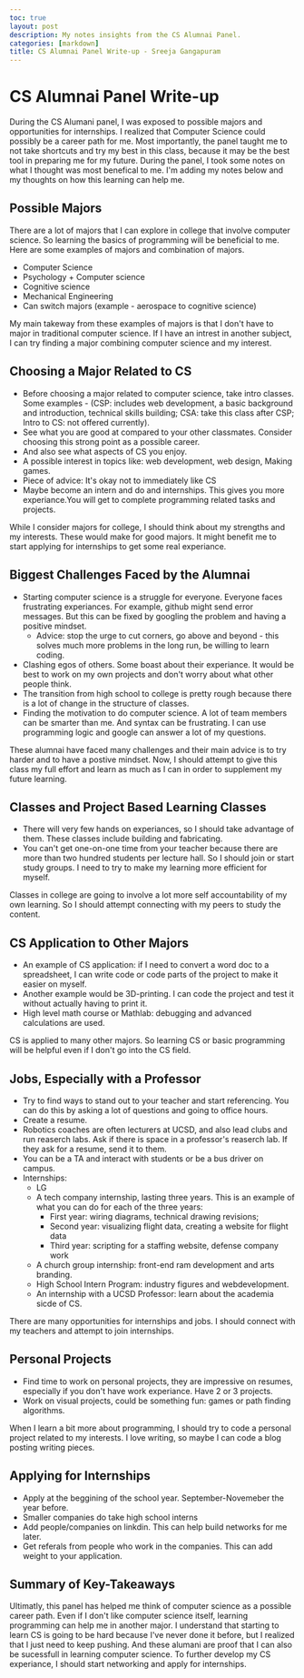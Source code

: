 ```yaml
---
toc: true
layout: post
description: My notes insights from the CS Alumnai Panel.  
categories: [markdown]
title: CS Alumnai Panel Write-up - Sreeja Gangapuram 
---
```

# CS Alumnai Panel Write-up
During the CS Alumani panel, I was exposed to possible majors and opportunities for internships. I realized that Computer Science could possibly be a career path for me. Most importantly, the panel taught me to not take shortcuts and try my best in this class, because it may be the best tool in preparing me for my future. During the panel, I took some notes on what I thought was most benefical to me. I'm adding my notes below and my thoughts on how this learning can help me. 

## Possible Majors
There are a lot of majors that I can explore in college that involve computer science. So learning the basics of programming will be beneficial to me. Here are some examples of majors and combination of majors.

- Computer Science 
- Psychology + Computer science 
- Cognitive science 
- Mechanical Engineering
- Can switch majors (example - aerospace to cognitive science) 

My main takeway from these examples of majors is that I don't have to major in traditional computer science. If I have an intrest in another subject, I can try finding a major combining computer science and my interest. 

## Choosing a Major Related to CS
- Before choosing a major related to computer science, take intro classes. Some examples - (CSP: includes web development, a basic background and introduction, technical skills building; CSA: take this class after CSP; Intro to CS: not offered currently). 
- See what you are good at compared to your other classmates. Consider choosing this strong point as a possible career. 
- And also see what aspects of CS you enjoy. 
- A possible interest in topics like: web development, web design, Making games. 
- Piece of advice: It's okay not to immediately like CS 
- Maybe become an intern and do and internships. This gives you more experiance.You will get to complete programming related tasks and projects. 

While I consider majors for college, I should think about my strengths and my interests. These would make for good majors. It might benefit me to start applying for internships to get some real experiance. 

## Biggest Challenges Faced by the Alumnai 
- Starting computer science is a struggle for everyone. Everyone faces frustrating experiances. For example, github might send error messages. But this can be fixed by googling the problem and having a positive mindset. 
    - Advice: stop the urge to cut corners, go above and beyond - this solves much more problems in the long run, be willing to learn coding.
- Clashing egos of others. Some boast about their experiance. It would be best to work on my own projects and don't worry about what other people think. 
- The transition from high school to college is pretty rough because there is a lot of change in the structure of classes. 
- Finding the motivation to do computer science. A lot of team members can be smarter than me. And syntax can be frustrating. I can use programming logic and google can answer a lot of my questions. 

These alumnai have faced many challenges and their main advice is to try harder and to have a postive mindset. Now, I should attempt to give this class my full effort and learn as much as I can in order to supplement my future learning. 

## Classes and Project Based Learning Classes 
- There will very few hands on experiances, so I should take advantage of them. These classes include building and fabricating. 
- You can't get one-on-one time from your teacher because there are more than two hundred students per lecture hall. So I should join or start study groups. I need to try to make my learning more efficient for myself. 

Classes in college are going to involve a lot more self accountability of my own learning. So I should attempt connecting with my peers to study the content. 

## CS Application to Other Majors 
- An example of CS application: if I need to convert a word doc to a spreadsheet, I can write code or code parts of the project to make it easier on myself. 
- Another example would be 3D-printing. I can code the project and test it without actually having to print it. 
- High level math course or Mathlab: debugging and advanced calculations are used. 

CS is applied to many other majors. So learning CS or basic programming will be helpful even if I don't go into the CS field.

## Jobs, Especially with a Professor 
- Try to find ways to stand out to your teacher and start referencing. You can do this by asking a lot of questions and going to office hours. 
- Create a resume. 
- Robotics coaches are often lecturers at UCSD, and also lead clubs and run reaserch labs. Ask if there is space in a professor's reaserch lab. If they ask for a resume, send it to them. 
- You can be a TA and interact with students or be a bus driver on campus. 
- Internships:
    - LG
    - A tech company internship, lasting three years. This is an example of what you can do for each of the three years: 
        - First year: wiring diagrams, technical drawing revisions; 
        - Second year: visualizing flight data, creating a website for flight data
        - Third year: scripting for a staffing website, defense company work
    - A church group internship: front-end ram development and arts branding. 
    - High School Intern Program: industry figures and webdevelopment. 
    - An internship with a UCSD Professor: learn about the academia sicde of CS. 

There are many opportunities for internships and jobs. I should connect with my teachers and attempt to join internships. 

## Personal Projects
- Find time to work on personal projects, they are impressive on resumes, especially if you don't have work experiance. Have 2 or 3 projects. 
- Work on visual projects, could be something fun: games or path finding algorithms. 

When I learn a bit more about programming, I should try to code a personal project related to my interests. I love writing, so maybe I can code a blog posting writing pieces. 

## Applying for Internships
- Apply at the beggining of the school year. September-Novemeber the year before. 
- Smaller companies do take high school interns
- Add people/companies on linkdin. This can help build networks for me later. 
- Get referals from people who work in the companies. This can add weight to your application. 

## Summary of Key-Takeaways 
Ultimatly, this panel has helped me think of computer science as a possible career path. Even if I don't like computer science itself, learning programming can help me in another major. I understand that starting to learn CS is going to be hard because I've never done it before, but I realized that I just need to keep pushing. And these alumani are proof that I can also be sucessfull in learning computer science. To further develop my CS experiance, I should start networking and apply for internships. 